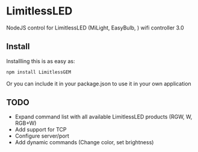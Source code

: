 LimitlessLED
============

NodeJS control for LimitlessLED (MiLight, EasyBulb, ) wifi controller 3.0

## Install

Installling this is as easy as:

```bash
npm install LimitlessGEM
```

Or you can include it in your package.json to use it in your own application

## TODO

- Expand command list with all available LimitlessLED products (RGW, W, RGB+W)
- Add support for TCP
- Configure server/port
- Add dynamic commands (Change color, set brightness)
